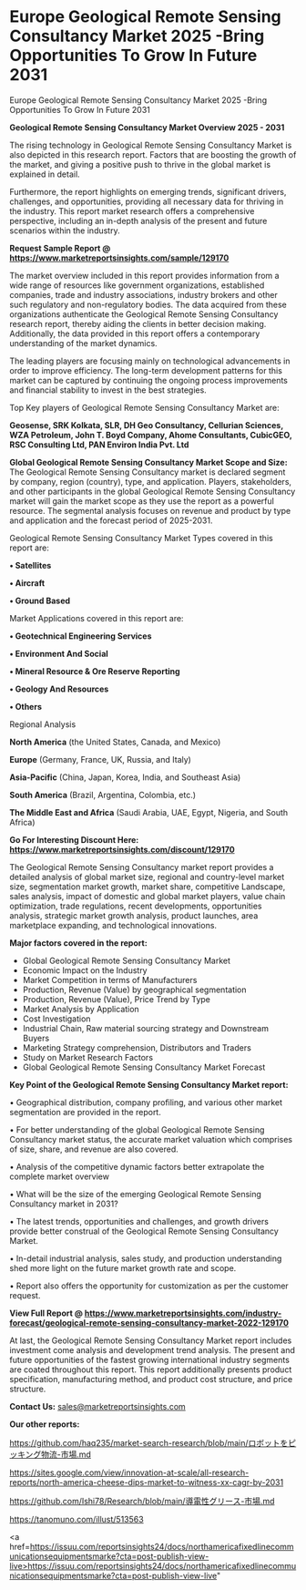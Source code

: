 # Europe Geological Remote Sensing Consultancy Market 2025 -Bring Opportunities To Grow In Future 2031
Europe Geological Remote Sensing Consultancy Market 2025 -Bring Opportunities To Grow In Future 2031

<Strong> Geological Remote Sensing Consultancy Market Overview 2025 - 2031</strong>

The rising technology in Geological Remote Sensing Consultancy Market is also depicted in this research report. Factors that are boosting the growth of the market, and giving a positive push to thrive in the global market is explained in detail.

Furthermore, the report highlights on emerging trends, significant drivers, challenges, and opportunities, providing all necessary data for thriving in the industry. This report market research offers a comprehensive perspective, including an in-depth analysis of the present and future scenarios within the industry.

<strong>Request Sample Report @ <a href=https://www.marketreportsinsights.com/sample/129170>https://www.marketreportsinsights.com/sample/129170</a></strong>

The market overview included in this report provides information from a wide range of resources like government organizations, established companies, trade and industry associations, industry brokers and other such regulatory and non-regulatory bodies. The data acquired from these organizations authenticate the Geological Remote Sensing Consultancy research report, thereby aiding the clients in better decision making. Additionally, the data provided in this report offers a contemporary understanding of the market dynamics.

The leading players are focusing mainly on technological advancements in order to improve efficiency. The long-term development patterns for this market can be captured by continuing the ongoing process improvements and financial stability to invest in the best strategies.

Top Key players of Geological Remote Sensing Consultancy Market are:

<strong>Geosense, SRK Kolkata, SLR, DH Geo Consultancy, Cellurian Sciences, WZA Petroleum, John T. Boyd Company, Ahome Consultants, CubicGEO, RSC Consulting Ltd, PAN Environ India Pvt. Ltd</strong>

<strong><b>Global Geological Remote Sensing Consultancy Market Scope and Size:</b></strong>
The Geological Remote Sensing Consultancy market is declared segment by company, region (country), type, and application. Players, stakeholders, and other participants in the global Geological Remote Sensing Consultancy market will gain the market scope as they use the report as a powerful resource. The segmental analysis focuses on revenue and product by type and application and the forecast period of 2025-2031.

Geological Remote Sensing Consultancy Market Types covered in this report are:

<strong>• Satellites

• Aircraft

• Ground Based</strong>

Market Applications covered in this report are:

<strong>• Geotechnical Engineering Services

• Environment And Social

• Mineral Resource & Ore Reserve Reporting

• Geology And Resources

• Others</strong> 

Regional Analysis

<strong>North America</strong> (the United States, Canada, and Mexico)

<strong>Europe</strong> (Germany, France, UK, Russia, and Italy)

<strong>Asia-Pacific</strong> (China, Japan, Korea, India, and Southeast Asia)

<strong>South America</strong> (Brazil, Argentina, Colombia, etc.)

<strong>The Middle East and Africa</strong> (Saudi Arabia, UAE, Egypt, Nigeria, and South Africa)

<strong>Go For Interesting Discount Here: <a href=https://www.marketreportsinsights.com/discount/129170>https://www.marketreportsinsights.com/discount/129170</a></strong>

The Geological Remote Sensing Consultancy market report provides a detailed analysis of global market size, regional and country-level market size, segmentation market growth, market share, competitive Landscape, sales analysis, impact of domestic and global market players, value chain optimization, trade regulations, recent developments, opportunities analysis, strategic market growth analysis, product launches, area marketplace expanding, and technological innovations.

<strong><b>Major factors covered in the report:</b></strong>
<ul>
  <li>Global Geological Remote Sensing Consultancy Market </li>
  <li>Economic Impact on the Industry</li>
  <li>Market Competition in terms of Manufacturers</li>
  <li>Production, Revenue (Value) by geographical segmentation</li>
  <li>Production, Revenue (Value), Price Trend by Type</li>
  <li>Market Analysis by Application</li>
  <li>Cost Investigation</li>
  <li>Industrial Chain, Raw material sourcing strategy and Downstream Buyers</li>
  <li>Marketing Strategy comprehension, Distributors and Traders</li>
  <li>Study on Market Research Factors</li>
  <li>Global Geological Remote Sensing Consultancy Market Forecast</li>
</ul>

<strong><b>Key Point of the Geological Remote Sensing Consultancy Market report:</b></strong>

• Geographical distribution, company profiling, and various other market segmentation are provided in the report.

• For better understanding of the global Geological Remote Sensing Consultancy market status, the accurate market valuation which comprises of size, share, and revenue are also covered.

• Analysis of the competitive dynamic factors better extrapolate the complete market overview

• What will be the size of the emerging Geological Remote Sensing Consultancy market in 2031?

• The latest trends, opportunities and challenges, and growth drivers provide better construal of the Geological Remote Sensing Consultancy Market.

• In-detail industrial analysis, sales study, and production understanding shed more light on the future market growth rate and scope.

• Report also offers the opportunity for customization as per the customer request.

<strong><b>View Full Report @ <a href=https://www.marketreportsinsights.com/industry-forecast/geological-remote-sensing-consultancy-market-2022-129170>https://www.marketreportsinsights.com/industry-forecast/geological-remote-sensing-consultancy-market-2022-129170</a></b></strong>


At last, the Geological Remote Sensing Consultancy Market report includes investment come analysis and development trend analysis. The present and future opportunities of the fastest growing international industry segments are coated throughout this report. This report additionally presents product specification, manufacturing method, and product cost structure, and price structure.

<strong>Contact Us:</strong>
sales@marketreportsinsights.com

<strong>Our other reports:</strong>

<a href=https://github.com/haq235/market-search-research/blob/main/ロボットをピッキング物流-市場.md>https://github.com/haq235/market-search-research/blob/main/ロボットをピッキング物流-市場.md</a>

<a href=https://sites.google.com/view/innovation-at-scale/all-research-reports/north-america-cheese-dips-market-to-witness-xx-cagr-by-2031>https://sites.google.com/view/innovation-at-scale/all-research-reports/north-america-cheese-dips-market-to-witness-xx-cagr-by-2031</a>

<a href=https://github.com/Ishi78/Research/blob/main/導電性グリース-市場.md>https://github.com/Ishi78/Research/blob/main/導電性グリース-市場.md</a>

<a href=https://tanomuno.com/illust/513563>https://tanomuno.com/illust/513563</a>

<a href=https://issuu.com/reportsinsights24/docs/northamericafixedlinecommunicationsequipmentsmarke?cta=post-publish-view-live>https://issuu.com/reportsinsights24/docs/northamericafixedlinecommunicationsequipmentsmarke?cta=post-publish-view-live</a>"
